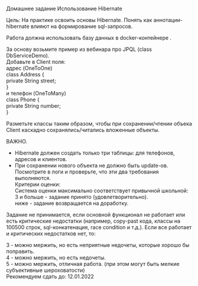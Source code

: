 Домашнее задание
Использование Hibernate

Цель:
На практике освоить основы Hibernate.
Понять как аннотации-hibernate влияют на формирование sql-запросов.

Работа должна использовать базу данных в docker-контейнере .

За основу возьмите пример из вебинара про JPQL (class DbServiceDemo).  
Добавьте в Client поля:  
адрес  (OneToOne)  
class Address {  
private String street;  
}  
и телефон (OneToMany)  
class Phone {  
private String number;  
}  

Разметьте классы таким образом, чтобы при сохранении/чтении объека Client каскадно сохранялись/читались вложенные объекты.

ВАЖНО.

- Hibernate должен создать только три таблицы: для телефонов, адресов и клиентов.  
- При сохранении нового объекта не должно быть update-ов. Посмотрите в логи и проверьте, что эти два требования выполняются.  
Критерии оценки:  
Система оценки максимально соответствует привычной школьной:  
3 и больше - задание принято (удовлетворительно).  
ниже - задание возвращается на доработку.  

Задание не принимается, если основной функционал не работает или есть критические недостатки (например, copy-past кода, классы на 100500 строк, sql-конкатенация,  race condition и т.д.).
Если все работает и критических недостатков нет, то:

3 - можно мержить, но есть неприятные недочеты, которые хорошо бы поправить.  
4 - можно мержить, но есть недочеты.  
5 - можно мержить, отличная работа. (при этом могут быть мелкие субъективные шероховатости)  
Рекомендуем сдать до: 12.01.2022